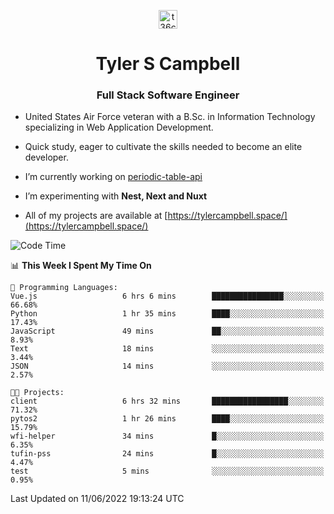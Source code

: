 <p align="center">
<a href="https://www.linkedin.com/in/t36campbell" target="blank"><img align="center" src="https://ik.imagekit.io/t36campbell/Portfolio/linkedin.png.original_m8bbGgPh6.png" alt="t36campbell" height="30" width="30" /></a>
</p>
<h1 align="center">Tyler S Campbell</h1>
<h3 align="center">Full Stack Software Engineer</h3>

* United States Air Force veteran with a B.Sc. in Information Technology specializing in Web Application Development. 

* Quick study, eager to cultivate the skills needed to become an elite developer.

* I’m currently working on [periodic-table-api](https://github.com/t36campbell/periodic-table-api)

* I’m experimenting with **Nest, Next and Nuxt**

* All of my projects are available at [https://tylercampbell.space/](https://tylercampbell.space/)

<!--START_SECTION:waka-->
![Code Time](http://img.shields.io/badge/Code%20Time-1%2C654%20hrs%209%20mins-blue)

📊 **This Week I Spent My Time On** 

```text
💬 Programming Languages: 
Vue.js                   6 hrs 6 mins        ████████████████░░░░░░░░░   66.68% 
Python                   1 hr 35 mins        ████░░░░░░░░░░░░░░░░░░░░░   17.43% 
JavaScript               49 mins             ██░░░░░░░░░░░░░░░░░░░░░░░   8.93% 
Text                     18 mins             ░░░░░░░░░░░░░░░░░░░░░░░░░   3.44% 
JSON                     14 mins             ░░░░░░░░░░░░░░░░░░░░░░░░░   2.57%

🐱‍💻 Projects: 
client                   6 hrs 32 mins       █████████████████░░░░░░░░   71.32% 
pytos2                   1 hr 26 mins        ████░░░░░░░░░░░░░░░░░░░░░   15.79% 
wfi-helper               34 mins             █░░░░░░░░░░░░░░░░░░░░░░░░   6.35% 
tufin-pss                24 mins             █░░░░░░░░░░░░░░░░░░░░░░░░   4.47% 
test                     5 mins              ░░░░░░░░░░░░░░░░░░░░░░░░░   0.95%

```


 Last Updated on 11/06/2022 19:13:24 UTC
<!--END_SECTION:waka-->
